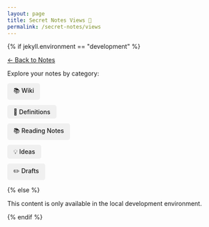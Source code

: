 ```yaml
---
layout: page
title: Secret Notes Views 📂
permalink: /secret-notes/views
---
```


{% if jekyll.environment == "development" %}
  <div class="view-navigation">
    <p><a href="/secret-notes">← Back to Notes</a></p>
    <p>Explore your notes by category:</p>
    <ul class="view-directory-list">
          <li><a href="/secret-notes/views/wiki" class="directory-link">📚 Wiki</a></li>
      <li><a href="/secret-notes/views/definitions" class="directory-link">📖 Definitions</a></li>
      <li><a href="/secret-notes/views/reading_notes" class="directory-link">📚 Reading Notes</a></li>
            <li><a href="/secret-notes/views/ideas" class="directory-link">💡 Ideas</a></li>
      <li><a href="/secret-notes/views/drafts" class="directory-link">✏️ Drafts</a></li>
    </ul>
  </div>

{% else %}
  <p>This content is only available in the local development environment.</p>
{% endif %}

<style>
.view-directory-list {
  list-style: none;
  padding-left: 0;
}

.view-directory-list li {
  margin: 0.8em 0;
}

.directory-link {
  display: inline-block;
  padding: 0.5em 1em;
  background-color: var(--brand-color-light, #f0f0f0);
  border-radius: 5px;
  text-decoration: none;
  font-weight: 500;
  transition: background-color 0.2s ease;
}

.directory-link:hover {
  background-color: var(--brand-color, #ccc);
  text-decoration: none;
}
</style> 